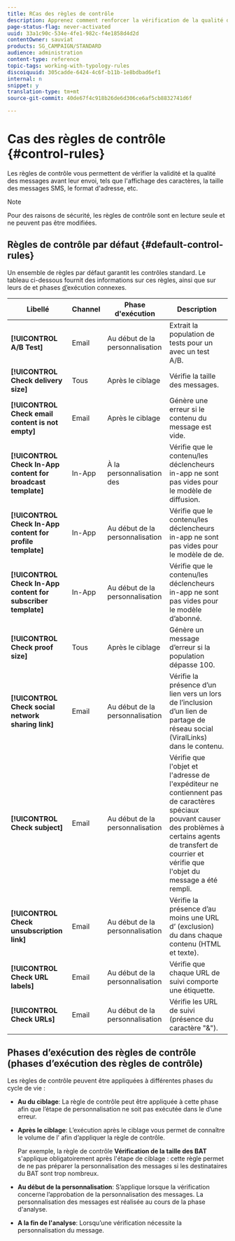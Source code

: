 ```yaml
---
title: RCas des règles de contrôle
description: Apprenez comment renforcer la vérification de la qualité des messages avec les règles de contrôle.
page-status-flag: never-activated
uuid: 33a1c90c-534e-4fe1-982c-f4e1858d4d2d
contentOwner: sauviat
products: SG_CAMPAIGN/STANDARD
audience: administration
content-type: reference
topic-tags: working-with-typology-rules
discoiquuid: 305cadde-6424-4c6f-b11b-1e8bdbad6ef1
internal: n
snippet: y
translation-type: tm+mt
source-git-commit: 40de67f4c918b26de6d306ce6af5cb8832741d6f

---
```



# Cas des règles de contrôle {#control-rules}

Les règles de contrôle vous permettent de vérifier la validité et la qualité des messages avant leur envoi, tels que l&#39;affichage des caractères, la taille des messages SMS, le format d&#39;adresse, etc.

>[!NOTE]
>
>Pour des raisons de sécurité, les règles de contrôle sont en lecture seule et ne peuvent pas être modifiées.

## Règles de contrôle par défaut {#default-control-rules}

Un ensemble de règles par défaut garantit les contrôles standard. Le tableau ci-dessous fournit des informations sur ces règles, ainsi que sur leurs  de et phases [d’](#control-rules-execution-phases)exécution connexes.

| Libellé | Channel | Phase d&#39;exécution | Description |
---------|----------|---------|---------
| **[!UICONTROL A/B Test]** | Email | Au début de la personnalisation | Extrait la population de tests pour un  avec un test A/B. |
| **[!UICONTROL Check delivery size]** | Tous | Après le ciblage | Vérifie la taille des messages. |
| **[!UICONTROL Check email content is not empty]** | Email | Après le ciblage | Génère une erreur si le contenu du message est vide. |
| **[!UICONTROL Check In-App content for broadcast template]** | In-App | À la personnalisation des  | Vérifie que le contenu/les déclencheurs in-app ne sont pas vides pour le modèle de diffusion. |
| **[!UICONTROL Check In-App content for profile template]** | In-App | Au début de la personnalisation | Vérifie que le contenu/les déclencheurs in-app ne sont pas vides pour le modèle de  de. |
| **[!UICONTROL Check In-App content for subscriber template]** | In-App | Au début de la personnalisation | Vérifie que le contenu/les déclencheurs in-app ne sont pas vides pour le modèle d’abonné. |
| **[!UICONTROL Check proof size]** | Tous | Après le ciblage | Génère un message d’erreur si la population  dépasse 100. |
| **[!UICONTROL Check social network sharing link]** | Email | Au début de la personnalisation | Vérifie la présence d’un lien vers un lors de l’inclusion d’un lien de partage de réseau social (ViralLinks) dans le contenu. |
| **[!UICONTROL Check subject]** | Email | Au début de la personnalisation | Vérifie que l&#39;objet et l&#39;adresse de l&#39;expéditeur ne contiennent pas de caractères spéciaux pouvant causer des problèmes à certains agents de transfert de courrier et vérifie que l&#39;objet du message a été rempli. |
| **[!UICONTROL Check unsubscription link]** | Email | Au début de la personnalisation | Vérifie la présence d’au moins une URL d’ (exclusion) du dans chaque contenu (HTML et texte). |
| **[!UICONTROL Check URL labels]** | Email | Au début de la personnalisation | Vérifie que chaque URL de suivi comporte une étiquette. |
| **[!UICONTROL Check URLs]** | Email | Au début de la personnalisation | Vérifie les URL de suivi (présence du caractère &quot;&amp;&quot;). |

## Phases d’exécution des règles de contrôle (phases d’exécution des règles de contrôle)

Les règles de contrôle peuvent être appliquées à différentes phases du cycle de vie  :

* **Au  du ciblage**: La règle de contrôle peut être appliquée à cette phase afin que l’étape de personnalisation ne soit pas exécutée dans le d’une erreur.

* **Après le ciblage**: L’exécution après le ciblage vous permet de connaître le volume de l’ afin d’appliquer la règle de contrôle.

   Par exemple, la règle de contrôle **Vérification de la taille des BAT** s&#39;applique obligatoirement après l&#39;étape de ciblage : cette règle permet de ne pas préparer la personnalisation des messages si les destinataires du BAT sont trop nombreux.

* **Au début de la personnalisation**: S’applique lorsque la vérification concerne l’approbation de la personnalisation des messages. La personnalisation des messages est réalisée au cours de la phase d&#39;analyse.

* **A la fin de l&#39;analyse**: Lorsqu’une vérification nécessite la personnalisation du message.

